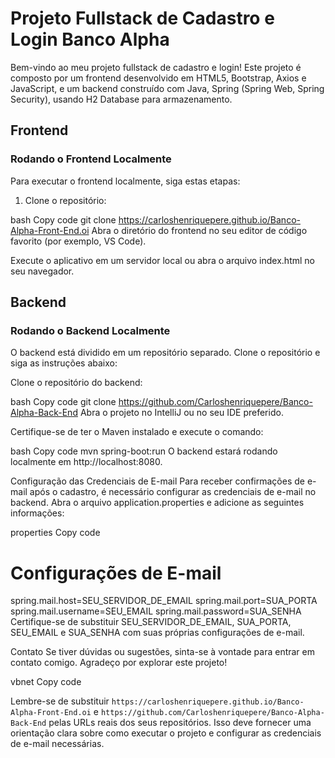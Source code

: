 # Projeto Fullstack de Cadastro e Login Banco Alpha

Bem-vindo ao meu projeto fullstack de cadastro e login! Este projeto é composto por um frontend desenvolvido em HTML5, Bootstrap, Axios e JavaScript, e um backend construído com Java, Spring (Spring Web, Spring Security), usando H2 Database para armazenamento.

## Frontend

### Rodando o Frontend Localmente

Para executar o frontend localmente, siga estas etapas:

1. Clone o repositório:

bash
Copy code
git clone https://carloshenriquepere.github.io/Banco-Alpha-Front-End.oi
Abra o diretório do frontend no seu editor de código favorito (por exemplo, VS Code).

Execute o aplicativo em um servidor local ou abra o arquivo index.html no seu navegador.

## Backend

### Rodando o Backend Localmente

O backend está dividido em um repositório separado. Clone o repositório e siga as instruções abaixo:

Clone o repositório do backend:

bash
Copy code
git clone https://github.com/Carloshenriquepere/Banco-Alpha-Back-End
Abra o projeto no IntelliJ ou no seu IDE preferido.

Certifique-se de ter o Maven instalado e execute o comando:

bash
Copy code
mvn spring-boot:run
O backend estará rodando localmente em http://localhost:8080.

Configuração das Credenciais de E-mail
Para receber confirmações de e-mail após o cadastro, é necessário configurar as credenciais de e-mail no backend. Abra o arquivo application.properties e adicione as seguintes informações:

properties
Copy code
# Configurações de E-mail
spring.mail.host=SEU_SERVIDOR_DE_EMAIL
spring.mail.port=SUA_PORTA
spring.mail.username=SEU_EMAIL
spring.mail.password=SUA_SENHA
Certifique-se de substituir SEU_SERVIDOR_DE_EMAIL, SUA_PORTA, SEU_EMAIL e SUA_SENHA com suas próprias configurações de e-mail.

Contato
Se tiver dúvidas ou sugestões, sinta-se à vontade para entrar em contato comigo. Agradeço por explorar este projeto!

vbnet
Copy code

Lembre-se de substituir `https://carloshenriquepere.github.io/Banco-Alpha-Front-End.oi` e `https://github.com/Carloshenriquepere/Banco-Alpha-Back-End` pelas URLs reais dos seus repositórios. Isso deve fornecer uma orientação clara sobre como executar o projeto e configurar as credenciais de e-mail necessárias.
